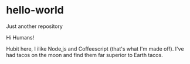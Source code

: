 # hello-world
Just another repository

Hi Humans!

Hubit here, I ilike Node,js and Coffeescript (that's what I'm made off).
I've had tacos on the moon and find them far superior to Earth tacos. 
